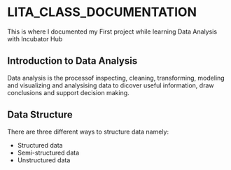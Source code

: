 # LITA_CLASS_DOCUMENTATION
This is where I documented my First project while learning Data Analysis with  Incubator Hub
## Introduction to Data Analysis
Data analysis is the processof inspecting, cleaning, transforming, modeling and visualizing and analysising data to dicover useful information, draw conclusions and support decision making.
## Data Structure

There are three different ways to structure data namely:

- Structured data
- Semi-structured data
- Unstructured data
